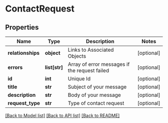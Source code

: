 # ContactRequest

## Properties
Name | Type | Description | Notes
------------ | ------------- | ------------- | -------------
**relationships** | **object** | Links to Associated Objects | [optional] 
**errors** | **list[str]** | Array of error messages if the request failed | [optional] 
**id** | **int** | Unique Id | [optional] 
**title** | **str** | Subject of your message | [optional] 
**description** | **str** | Body of your message | [optional] 
**request_type** | **str** | Type of contact request | [optional] 

[[Back to Model list]](../README.md#documentation-for-models) [[Back to API list]](../README.md#documentation-for-api-endpoints) [[Back to README]](../README.md)


